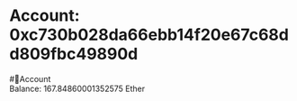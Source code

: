 
Account: 0xc730b028da66ebb14f20e67c68dd809fbc49890d
===================================================
  
#📜Account  
Balance: 167.84860001352575 Ether